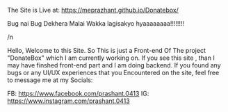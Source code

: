 The Site is Live at: https://meprazhant.github.io/Donatebox/

Bug nai Bug Dekhera Malai Wakka lagisakyo hyaaaaaaaa!!!!!!!!    

/n


Hello, Welcome to this Site. So This is just a Front-end Of The project "DonateBox" which I am currently working on. If you see this site , than I may have finshed front-end part and I am doing backend. If you found any bugs or any UI/UX experiences that you Encountered on the site, feel free to message me at my Socials:

FB: https://www.facebook.com/prashant.0413
IG: https://www.instagram.com/prashant.0413
